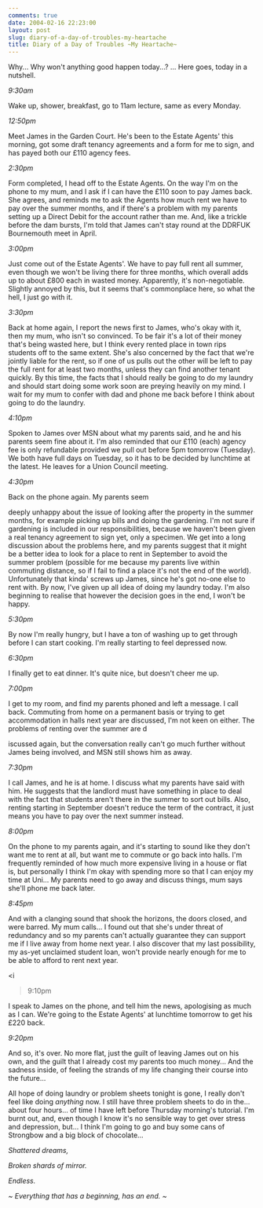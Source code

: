 ```yaml
---
comments: true
date: 2004-02-16 22:23:00
layout: post
slug: diary-of-a-day-of-troubles-my-heartache
title: Diary of a Day of Troubles ~My Heartache~
---
```


Why...  Why won't anything good happen today...?  ... Here goes, today in a nutshell.  

<i>9:30am</i>  

Wake up, shower, breakfast, go to 11am lecture, same as every Monday.  

<i>12:50pm</i>  

Meet James in the Garden Court.  He's been to the Estate Agents' this morning, got some draft tenancy agreements and a form for me to sign, and has payed both our £110 agency fees.  

<i>2:30pm</i>  

Form completed, I head off to the Estate Agents.  On the way I'm on the phone to my mum, and I ask if I can have the £110 soon to pay James back.  She agrees, and reminds me to ask the Agents how much rent we have to pay over the summer months, and if there's a problem with my parents setting up a Direct Debit for the account rather than me.  And, like a trickle before the dam bursts, I'm told that James can't stay round at the DDRFUK Bournemouth meet in April.  

<i>3:00pm</i>  

Just come out of the Estate Agents'.  We have to pay full rent all summer, even though we won't be living there for three months, which overall adds up to about £800 each in wasted money.  Apparently, it's non-negotiable.  Slightly annoyed by this, but it seems that's commonplace here, so what the hell, I just go with it.  

<i>3:30pm</i>  

Back at home again, I report the news first to James, who's okay with it, then my mum, who isn't so convinced.  To be fair it's a lot of their money that's being wasted here, but I think every rented place in town rips students off to the same extent.  She's also concerned by the fact that we're jointly liable for the rent, so if one of us pulls out the other will be left to pay the full rent for at least two months, unless they can find another tenant quickly.  By this time, the facts that I should really be going to do my laundry and should start doing some work soon are preying heavily on my mind.  I wait for my mum to confer with dad and phone me back before I think about going to do the laundry.  

<i>4:10pm</i>  

Spoken to James over MSN about what my parents said, and he and his parents seem fine about it.  I'm also reminded that our £110 (each) agency fee is only refundable provided we pull out before 5pm tomorrow (Tuesday).  We both have full days on Tuesday, so it has to be decided by lunchtime at the latest.  He leaves for a Union Council meeting.  

<i>4:30pm</i>  

Back on the phone again.  My parents seem  

 deeply unhappy about the issue of looking after the property in the summer months, for example picking up bills and doing the gardening.  I'm not sure if gardening is included in our responsibilities, because we haven't been given a real tenancy agreement to sign yet, only a specimen.  We get into a long discussion about the problems here, and my parents suggest that it might be a better idea to look for a place to rent in September to avoid the summer problem (possible for me because my parents live within commuting distance, so if I fail to find a place it's not the end of the world).  Unfortunately that kinda' screws up James, since he's got no-one else to rent with.  By now, I've given up all idea of doing my laundry today.  I'm also beginning to realise that however the decision goes in the end, I won't be happy.  

<i>5:30pm</i>  

By now I'm really hungry, but I have a ton of washing up to get through before I can start cooking.  I'm really starting to feel depressed now.  

<i>6:30pm</i>  

I finally get to eat dinner.  It's quite nice, but doesn't cheer me up.  

<i>7:00pm</i>  

I get to my room, and find my parents phoned and left a message.  I call back.  Commuting from home on a  permanent basis or trying to get accommodation in halls next year are discussed, I'm not keen on either.  The problems of renting over the summer are d  

iscussed again, but the conversation really can't go much further without James being involved, and MSN still shows him as away.  

<i>7:30pm</i>  

I call James, and he is at home.  I discuss what my parents have said with him.  He suggests that the landlord must have something in place to deal with the fact that students aren't there in the summer to sort out bills.  Also, renting starting in September doesn't reduce the term of the contract, it just means you have to pay over the next summer instead.  

<i>8:00pm</i>  

On the phone to my parents again, and it's starting to sound like they don't want me to rent at all, but want me to commute or go back into halls.  I'm frequently reminded of how much more expensive living in a house or flat is, but personally I think I'm okay with spending more so that I can enjoy my time at Uni...  My parents need to go away and discuss things, mum says she'll phone me back later.  

<i>8:45pm</i>  

And with a clanging sound that shook the horizons, the doors closed, and were barred.  My mum calls...  I found out that she's under threat of redundancy and so my parents can't actually guarantee they can support me if I live away from home next year.  I also discover that my last possibility, my as-yet unclaimed student loan, won't provide nearly enough for me to be able to afford to rent next year.  

<i  

>9:10pm</i>  

I speak to James on the phone, and tell him the news, apologising as much as I can.  We're going to the Estate Agents' at lunchtime tomorrow to get his £220 back.  

<i>9:20pm</i>  

And so, it's over.  No more flat, just the guilt of leaving James out on his own, and the guilt that I already cost my parents too much money...  And the sadness inside, of feeling the strands of my life changing their course into the future...  

All hope of doing laundry or problem sheets tonight is gone, I really don't feel like doing *anything* now.  I still have three problem sheets to do in the... about four hours... of time I have left before Thursday morning's tutorial.  I'm burnt out, and, even though I know it's no sensible way to get over stress and depression, but... I think I'm going to go and buy some cans of Strongbow and a big block of chocolate...  

<i>Shattered dreams,  

Broken shards of mirror.  

Endless.</i>  

<i>~ Everything that has a beginning, has an end. ~</i>
